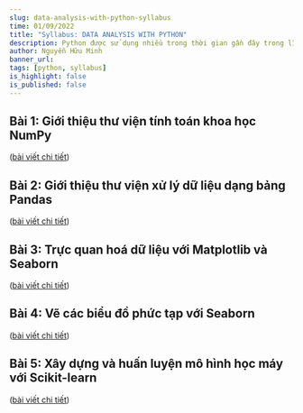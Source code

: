 ```yaml
---
slug: data-analysis-with-python-syllabus
time: 01/09/2022
title: "Syllabus: DATA ANALYSIS WITH PYTHON"
description: Python được sử dụng nhiều trong thời gian gần đây trong lĩnh vực phân tích dữ liệu nhờ vào các thư viện mạnh mẽ như Pandas, NumPy, Matplotlib, Seaborn, Scikit-learn. Bài viết này sẽ tổng hợp danh sách một số kiến thức cơ bản nhất về các thư viện phục vụ cho việc phân tích dữ liệu với Python.
author: Nguyễn Hữu Minh
banner_url:
tags: [python, syllabus]
is_highlight: false
is_published: false
---
```


## Bài 1: Giới thiệu thư viện tính toán khoa học NumPy

([bài viết chi tiết](/blog/numpy-introduction/))

## Bài 2: Giới thiệu thư viện xử lý dữ liệu dạng bảng Pandas

([bài viết chi tiết](/blog/pandas-introduction/))

## Bài 3: Trực quan hoá dữ liệu với Matplotlib và Seaborn

([bài viết chi tiết](/blog/matplotlib-seaborn-introduction/))

## Bài 4: Vẽ các biểu đồ phức tạp với Seaborn

([bài viết chi tiết](/blog/seaborn-advanced/))

## Bài 5: Xây dựng và huấn luyện mô hình học máy với Scikit-learn

([bài viết chi tiết](/blog/scikit-learn-introduction/))
